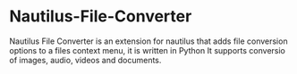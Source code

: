 # Nautilus-File-Converter
Nautilus File Converter is an extension for nautilus that adds file conversion options to a files context menu, it is written in Python
It supports conversio of images, audio, videos and documents.
